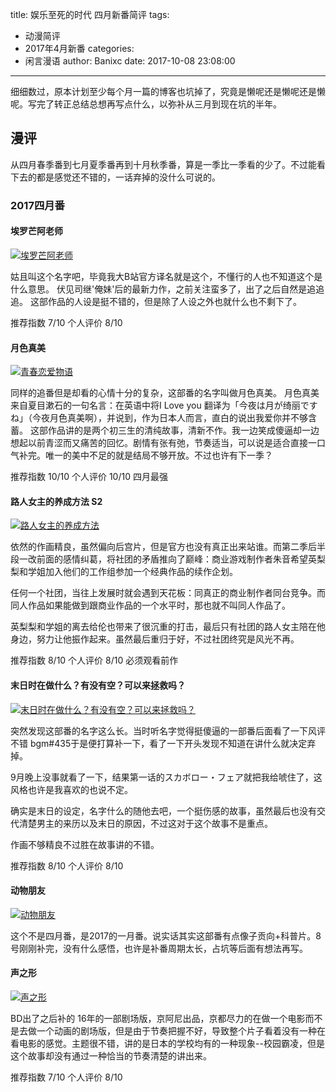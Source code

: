 title: 娱乐至死的时代 四月新番简评
tags:
  - 动漫简评
  - 2017年4月新番
categories:
  - 闲言漫语
author: Banixc
date: 2017-10-08 23:08:00
---
细细数过，原本计划至少每个月一篇的博客也坑掉了，究竟是懒呢还是懒呢还是懒呢。写完了转正总结总想再写点什么，以弥补从三月到现在坑的半年。

## 漫评

从四月春季番到七月夏季番再到十月秋季番，算是一季比一季看的少了。不过能看下去的都是感觉还不错的，一话弃掉的没什么可说的。

### 2017四月番

#### 埃罗芒阿老师

[![埃罗芒阿老师](https://i.loli.net/2019/04/25/5cc1baea1ea72.jpg)](https://tuchuang001.com/image/45Wa4)

姑且叫这个名字吧，毕竟我大B站官方译名就是这个，不懂行的人也不知道这个是什么意思。
伏见司继'俺妹'后的最新力作，之前关注蛮多了，出了之后自然是追追追。
这部作品的人设是挺不错的，但是除了人设之外也就什么也不剩下了。

推荐指数 7/10 个人评价 8/10

#### 月色真美

[![青春恋爱物语](https://i.loli.net/2019/04/25/5cc1baea1ea72.jpg)](https://tuchuang001.com/image/45YFn)

同样的追番但是却看的心情十分的复杂，这部番的名字叫做月色真美。
月色真美来自夏目漱石的一句名言：在英语中将I Love you 翻译为「今夜は月が绮丽ですね」（今夜月色真美啊），并说到，作为日本人而言，直白的说出我爱你并不够含蓄。
这部作品讲的是两个初三生的清纯故事，清新不作。我一边笑成傻逼却一边想起以前青涩而又痛苦的回忆。剧情有张有弛，节奏适当，可以说是适合直接一口气补完。唯一的美中不足的就是结局不够开放。不过也许有下一季？

推荐指数 10/10 个人评价 10/10 四月最强

#### 路人女主的养成方法 S2

[![路人女主的养成方法](https://i.loli.net/2019/04/25/5cc1baea1ea72.jpg)](https://tuchuang001.com/image/45nLs)

依然的作画精良，虽然偏向后宫片，但是官方也没有真正出来站谁。而第二季后半段一改前面的感情纠葛，将社团的矛盾推向了巅峰：商业游戏制作者朱音希望英梨梨和学姐加入他们的工作组参加一个经典作品的续作企划。

任何一个社团，当往上发展时就会遇到天花板：同真正的商业制作者同台竞争。而同人作品如果能做到跟商业作品的一个水平时，那也就不叫同人作品了。

英梨梨和学姐的离去给伦也带来了很沉重的打击，最后只有社团的路人女主陪在他身边，努力让他振作起来。虽然最后重归于好，不过社团终究是风光不再。

推荐指数 8/10 个人评价 8/10 必须观看前作

#### 末日时在做什么？有没有空？可以来拯救吗？

[![末日时在做什么？有没有空？可以来拯救吗？](https://i.loli.net/2019/04/25/5cc1baea1ea72.jpg)](https://tuchuang001.com/image/45Ti7)

突然发现这部番的名字这么长。当时听名字觉得挺傻逼的一部番后面看了一下风评不错 bgm#435于是便打算补一下，看了一下开头发现不知道在讲什么就决定弃掉。

9月晚上没事就看了一下，结果第一话的スカボロー・フェア就把我给唬住了，这风格也许是我喜欢的也说不定。

确实是末日的设定，名字什么的随他去吧，一个挺伤感的故事，虽然最后也没有交代清楚男主的来历以及末日的原因，不过这对于这个故事不是重点。

作画不够精良不过胜在故事讲的不错。

推荐指数 8/10 个人评价 8/10

#### 动物朋友

[![动物朋友](https://i.loli.net/2019/04/25/5cc1baea1ea72.jpg)](https://tuchuang001.com/image/45rXj)

这个不是四月番，是2017的一月番。说实话其实这部番有点像子贡向+科普片。8号刚刚补完，没有什么感悟，也许是补番周期太长，占坑等后面有想法再写。

#### 声之形

[![声之形](https://i.loli.net/2019/04/25/5cc1baea1ea72.jpg)](https://tuchuang001.com/image/45uZJ)

BD出了之后补的 16年的一部剧场版，京阿尼出品，京都尽力的在做一个电影而不是去做一个动画的剧场版，但是由于节奏把握不好，导致整个片子看着没有一种在看电影的感觉。主题很不错，讲的是日本的学校均有的一种现象--校园霸凌，但是这个故事却没有通过一种恰当的节奏清楚的讲出来。

推荐指数 7/10 个人评价 8/10